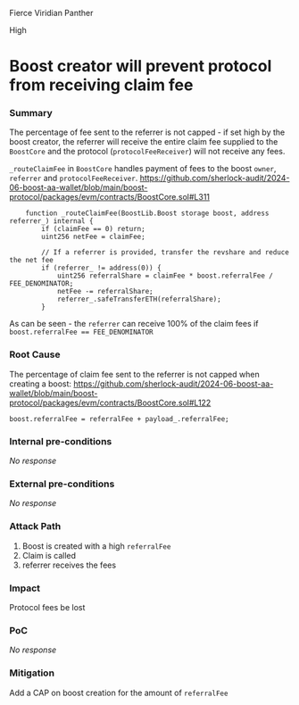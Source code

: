 Fierce Viridian Panther

High

# Boost creator will prevent protocol from receiving claim fee

### Summary

The percentage of fee sent to the referrer is not capped - if set high by the boost creator, the referrer will receive the entire claim fee supplied to the `BoostCore` and the protocol (`protocolFeeReceiver`) will not receive any fees.

`_routeClaimFee` in `BoostCore` handles payment of fees to the boost `owner`, `referrer` and `protocolFeeReceiver`. 
https://github.com/sherlock-audit/2024-06-boost-aa-wallet/blob/main/boost-protocol/packages/evm/contracts/BoostCore.sol#L311
```solidity
    function _routeClaimFee(BoostLib.Boost storage boost, address referrer_) internal {
        if (claimFee == 0) return;
        uint256 netFee = claimFee;

        // If a referrer is provided, transfer the revshare and reduce the net fee
        if (referrer_ != address(0)) {
            uint256 referralShare = claimFee * boost.referralFee / FEE_DENOMINATOR;
            netFee -= referralShare;
            referrer_.safeTransferETH(referralShare);
        }
```
As can be seen - the `referrer` can receive 100% of the claim fees if `boost.referralFee == FEE_DENOMINATOR`

### Root Cause

The percentage of claim fee sent to the referrer is not capped when creating a boost:
https://github.com/sherlock-audit/2024-06-boost-aa-wallet/blob/main/boost-protocol/packages/evm/contracts/BoostCore.sol#L122
```solidity
boost.referralFee = referralFee + payload_.referralFee;
```

### Internal pre-conditions

_No response_

### External pre-conditions

_No response_

### Attack Path

1. Boost is created with a high `referralFee`
2. Claim is called
3. referrer receives the fees

### Impact

Protocol fees be lost

### PoC

_No response_

### Mitigation

Add a CAP on boost creation for the amount of `referralFee`